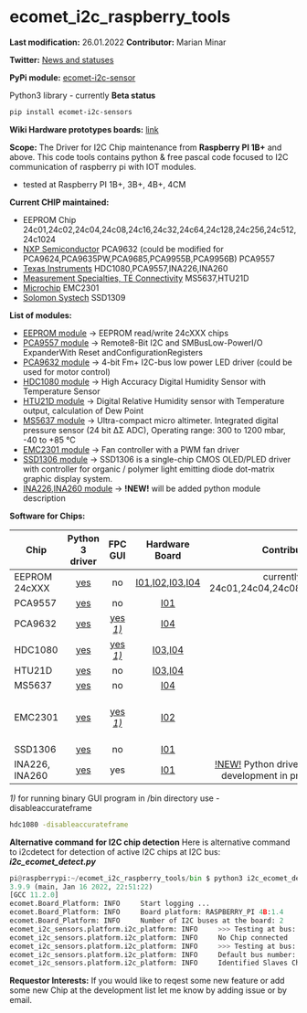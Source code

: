 # ecomet_i2c_raspberry_tools

**Last modification:** 26.01.2022
**Contributor:** Marian Minar

**Twitter:** [News and statuses](https://twitter.com/mminar7)

**PyPi module:** [ecomet-i2c-sensor](https://test.pypi.org/project/ecomet-i2c-sensors/)

Python3 library - currently **Beta status**
```sh
pip install ecomet-i2c-sensors
```

**Wiki Hardware prototypes boards:** [link](https://github.com/mamin27/ecomet_i2c_raspberry_tools/wiki)

**Scope:**
The Driver for I2C Chip maintenance from **Raspberry PI 1B+** and above. This code tools contains python & free pascal code focused to I2C communication of raspberry pi with IOT modules.
* tested at Raspberry PI 1B+, 3B+, 4B+, 4CM

**Current CHIP maintained:**
* EEPROM Chip
  24c01,24c02,24c04,24c08,24c16,24c32,24c64,24c128,24c256,24c512,24c1024
* [NXP Semiconductor](https://www.nxp.com/)
  PCA9632 (could be modified for PCA9624,PCA9635PW,PCA9685,PCA9955B,PCA9956B)
  PCA9557
* [Texas Instruments](https://www.ti.com/)
  HDC1080,PCA9557,INA226,INA260
* [Measurement Specialties, TE Connectivity](https://www.te.com/) MS5637,HTU21D
* [Microchip](https://ww1.microchip.com/downloads/en/DeviceDoc/2301.pdf) EMC2301
* [Solomon Systech](https://www.solomon-systech.com/) SSD1309

**List of modules:**

* [EEPROM module](python/ecomet_i2c_sensors/eeprom/documentation/eeprom_IIC.md) -> EEPROM read/write 24cXXX chips
* [PCA9557 module](python/ecomet_i2c_sensors/pca9557/pca9557_python.IIC.md) -> Remote8-Bit I2C and SMBusLow-PowerI/O ExpanderWith Reset andConfigurationRegisters
* [PCA9632 module](fpc/pca9632/pca9632_IIC.md) -> 4-bit Fm+ I2C-bus low power LED driver (could be used for motor control)
* [HDC1080 module](fpc/hdc1080/hdc1080_IIC.md) -> High Accuracy Digital Humidity Sensor with Temperature Sensor
* [HTU21D module](python/ecomet_i2c_sensors/htu21/htu21_python_IIC.md) -> Digital Relative Humidity sensor with Temperature output, calculation of Dew Point
* [MS5637 module](python/ecomet_i2c_sensors/ms5637/ms5637_python.IIC.md) ->  Ultra-compact micro altimeter. Integrated digital pressure sensor (24 bit ΔΣ ADC), Operating range: 300 to 1200 mbar, -40 to +85 °C
* [EMC2301 module](fpc/emc2301/emc2301_IIC.md) -> Fan controller with a PWM fan driver
* [SSD1306 module](python/ecomet_i2c_sensors/ssd1306/ssd1306_python.IIC.md) -> SSD1306 is a single-chip CMOS OLED/PLED driver with controller for organic / polymer light emitting
diode dot-matrix graphic display system.
* [INA226,INA260 module](python/ecomet_i2c_sensors/ina260/ina260_python.IIC.md) -> **!NEW!** will be added python module description

**Software for Chips:**

| Chip            | Python 3 driver | FPC GUI  | Hardware Board | Contributor Notes            | Planned work                   | Requestor Interests           |
| --------------- |:---------------:|:--------:|:--------------:|:----------------------------:|:------------------------------:|:-----------------------------:|
| EEPROM 24cXXX   |[yes](python/ecomet_i2c_sensors/eeprom/documentation/eeprom_IIC.md)|    no    |[I01](https://github.com/mamin27/ecomet_i2c_raspberry_tools/wiki/_display_current_board),[I02](https://github.com/mamin27/ecomet_i2c_raspberry_tools/wiki/_fan_board),[I03](https://github.com/mamin27/ecomet_i2c_raspberry_tools/wiki/_temp_hmd_board),[I04](https://github.com/mamin27/ecomet_i2c_raspberry_tools/wiki/_temp_hmd_pressure_board)| currently tested at 24c01,24c04,24c08,24c16,24c32,24c64                  |                        |                               |
| PCA9557         |[yes](python/ecomet_i2c_sensors/pca9557/pca9557_python.IIC.md)|    no    |[I01](https://github.com/mamin27/ecomet_i2c_raspberry_tools/wiki/_display_current_board)|  |            |
| PCA9632         |[yes](python/ecomet_i2c_sensors/pca9632/pca_9632_python_IIC.md)|[yes *1)*](fpc/pca9632/pca9632_IIC.md)|[I04](https://github.com/mamin27/ecomet_i2c_raspberry_tools/wiki/_temp_hmd_pressure_board)|                  |                               |                               |
| HDC1080         |[yes](python/ecomet_i2c_sensors/hdc1080/hdc1080_python_IIC.md)|[yes *1)*](fpc/hdc1080/hdc1080_IIC.md)|[I03](https://github.com/mamin27/ecomet_i2c_raspberry_tools/wiki/_temp_hmd_board),[I04](https://github.com/mamin27/ecomet_i2c_raspberry_tools/wiki/_temp_hmd_pressure_board)|                  |    |                               |
| HTU21D          |[yes](python/ecomet_i2c_sensors/htu21/htu21_python_IIC.md)|    no    |[I03](https://github.com/mamin27/ecomet_i2c_raspberry_tools/wiki/_temp_hmd_board),[I04](https://github.com/mamin27/ecomet_i2c_raspberry_tools/wiki/_temp_hmd_pressure_board)|                              |       |                               |
| MS5637          |[yes](python/ecomet_i2c_sensors/ms5637/ms5637_python.IIC.md)|    no    |[I04](https://github.com/mamin27/ecomet_i2c_raspberry_tools/wiki/_temp_hmd_pressure_board)|                  |      |
| EMC2301         |[yes](python/ecomet_i2c_sensors/emc2301/emc2301_python_IIC.md)|[yes *1)*](fpc/emc2301/emc2301_IIC.md)|[I02](https://github.com/mamin27/ecomet_i2c_raspberry_tools/wiki/_fan_board)|                  |    |  add EMC2302-05 chips in design                             |
| SSD1306         |[yes](python/ecomet_i2c_sensors/ssd1306/ssd1306_python.IIC.md)|    no    |[I01](https://github.com/mamin27/ecomet_i2c_raspberry_tools/wiki/_display_current_board) | |     |
| INA226, INA260  |[yes](python/ecomet_i2c_sensors/ina260/ina260_python.IIC.md)|    yes    |[I01](https://github.com/mamin27/ecomet_i2c_raspberry_tools/wiki/_display_current_board) |[!NEW!](python/ecomet_i2c_sensors/ina260/ina260_python.IIC.md) Python driver documentation, GUI development in progress (see twitter) |     |

*1)* for running binary GUI program in /bin directory use -disableaccurateframe
```sh
hdc1080 -disableaccurateframe
```


**Alternative command for I2C chip detection**
Here is alternative command to i2cdetect for detection of active I2C chips at I2C bus:
***i2c_ecomet_detect.py***

``` python
pi@raspberrypi:~/ecomet_i2c_raspberry_tools/bin $ python3 i2c_ecomet_detect.py
3.9.9 (main, Jan 16 2022, 22:51:22)
[GCC 11.2.0]
ecomet.Board_Platform: INFO     Start logging ...
ecomet.Board_Platform: INFO     Board platform: RASPBERRY_PI 4B:1.4
ecomet.Board_Platform: INFO     Number of I2C buses at the board: 2
ecomet_i2c_sensors.platform.i2c_platform: INFO     >>> Testing at bus: 0
ecomet_i2c_sensors.platform.i2c_platform: INFO     No Chip connected
ecomet_i2c_sensors.platform.i2c_platform: INFO     >>> Testing at bus: 1
ecomet_i2c_sensors.platform.i2c_platform: INFO     Default bus number: 1
ecomet_i2c_sensors.platform.i2c_platform: INFO     Identified Slaves Chips: 0xc:0x1a:0x2f:0x40:0x50:0x51:0x52:0x53:0x54:0x55:0x56:0x57:0x62:0x70:0x76
```
 
**Requestor Interests:**
If you would like to reqest some new feature or add some new Chip at the development list let me know by adding issue or by email.
